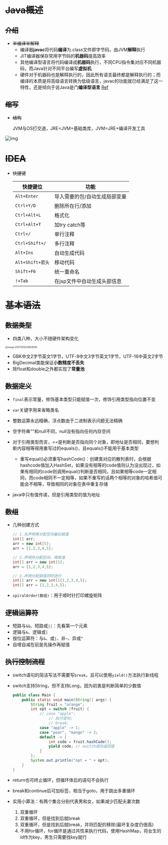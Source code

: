 # ~~Java概述~~

## ~~**介绍**~~

- ~~半编译半解释~~
  - 编译器**javac**将代码**编译**为.class文件即字节码，由JVM**解释**执行
  - JIT编译器保存常用字节码的**机器码**提高效率
  - 其他编译型语言将代码编译成**机器码**执行，不同CPU指令集对应不同机器码，而Java针对不同平台编写**虚拟机**
  - 硬件对于机器码也是解释执行的，因此所有语言最终都是解释执行的；而编译的本质是将高级语言转换为低级语言，javac的功能就已经满足了这一特性，还是倾向于说Java是门**编译型语言** [Ref](https://www.zhihu.com/question/19608553/answer/14702010)

## ~~**缩写**~~

- ~~结构~~

  JVM与OS打交道，JRE=JVM+基础类库，JVM=JRE+编译开发工具

![img](https://img2018.cnblogs.com/blog/1362965/201901/1362965-20190114161305916-1522316322.png)



# ~~IDEA~~

- ~~快捷键~~

  | 快捷键位         | 功能                          |
  | ---------------- | ----------------------------- |
  | `Alt+Enter`      | 导入需要的包/自动生成局部变量 |
  | `Ctrl+Y/D`       | 删除所在行/添加               |
  | `Ctrl+Alt+L`     | 格式化                        |
  | `Ctrl+Alt+T`     | 加try catch等                 |
  | `Ctrl+/`         | 单行注释                      |
  | `Ctrl+Shift+/`   | 多行注释                      |
  | `Alt+Ins`        | 自动生成代码                  |
  | `Alt+Shift+箭头` | 移动代码                      |
  | `Shift+F6`       | 统一重命名                    |
  | `!+Tab`          | 在jsp文件中自动生成头部信息   |



# ~~基本语法~~

## ~~**数据类型**~~

- 四类八种，大小不随硬件架构变化

<img src="C:\Users\91494\AppData\Roaming\Typora\typora-user-images\image-20211205220629256.png" alt="image-20211205220629256" style="zoom: 50%;" />

- GBK中文2字节英文1字节，UTF-8中文3字节英文1字节，UTF-16中英文2字节
- BigDecimal类能保证**小数精度不丢失**
- 除float和double之外都实现了**常量池**


## ~~数据定义~~

- `final`表示常量，修饰基本类型只能赋值一次，修饰引用类型指向位置不变
- `var`关键字用来省略类名
- 整数运算永远精确，浮点数由于二进制表示问题无法精确
- 空字符串""和null不同，null没有指向任何内存空间
- 对于引用类型而言，==是判断是否指向同个对象，即地址是否相同，要想判断内容相等得用重写过的equals()，且equals()不能用于基本类型

  - 重写equal()必须重写hashCode()：创建类对应的散列表时，会根据hashcode值加入HashSet，如果没有相等的code值则认为没出现过，如果有相同的code则调用equal()判断是否相同，且如果相等code一定相同，而code相同不一定相等，如果不重写的话两个相等的对象的哈希值可能会不相等，导致相同的对象在表中重复存储

- java中只有值传递，但是引用类型的值为地址

## ~~数组~~

- 几种创建方式

  ```java
  // 1.先声明再分配空间最后赋值
  int[] arr;
  arr = new int[5];
  arr = {1,2,3,4,5};
  
  // 2.声明并分配空间，再赋值
  int[] arr = new int[5];
  arr = {1,2,3,4,5};
  
  // 3.声明分配赋值同时进行
  int[] arr = new int[]{1,2,3,4,5};
  int[] arr = {1,2,3,4,5};
  ```

- `spiralOrder(数组)`：用于顺时针打印螺旋矩阵

## ~~逻辑运算符~~

- 短路与`&&`、短路或`||`：先看第一个元素
- 逻辑与`&`、逻辑或`|`
- 按位运算符：与`&`、或`|`、非`~`、异或`^`
- 自增自减在前是先操作再赋值

## ~~执行控制流程~~

- switch语句的简洁写法不需要写`break`，且可以使用`yield()`方法执行新线程

- switch支持String，但不支持Long，因为初衷是判断简单的少数值

  ```java
  public class Main {
      public static void main(String[] args) {
          String fruit = "orange";
          int opt = switch (fruit) {
              // case "apple":
                  // 执行语句;
                  // break;
              case "apple" -> 1;
              case "pear", "mango" -> 2;
              default -> {
                  int code = fruit.hashCode();
                  yield code; // switch语句返回值
              }
          };
          System.out.println("opt = " + opt);
      }
  }
  ```

- return也可终止循环，但循环体后的语句不会执行
  
- break和continue后可加标签，相当于goto，用于跳出多重循环
  
- 实用小算法：有两个集合分别代表男和女，如果减少匹配夫妻次数
  
  1. 双重循环
  2. 双重循环，但是找到后就break
  3. 双重循环，但是找到后就break，并将匹配的移除(最坏复杂度仍很高)
  4. 不用for循环，for循环是通过共性来执行代码，使用HashMap，将女生的id作为key，男生只需要找key就行
